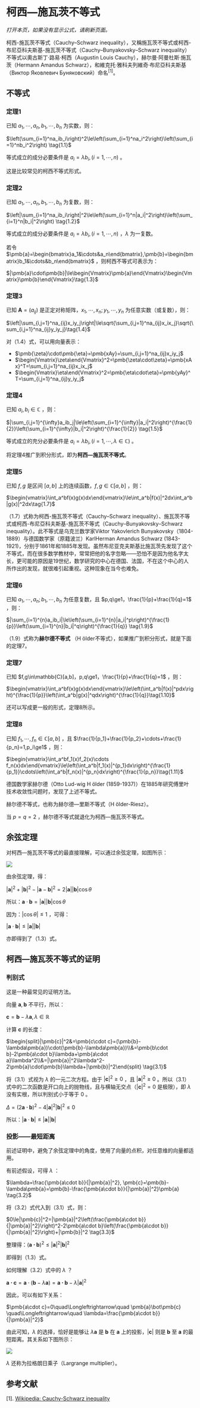 # 柯西—施瓦茨不等式

*打开本页，如果没有显示公式，请刷新页面。*

柯西-施瓦茨不等式（Cauchy–Schwarz inequality），又稱施瓦茨不等式或柯西-布尼亞科夫斯基-施瓦茨不等式（Cauchy–Bunyakovsky–Schwarz inequality）不等式以奧古斯丁·路易·柯西（Augustin Louis Cauchy），赫尔曼·阿曼杜斯·施瓦茨（Hermann Amandus Schwarz），和維克托·雅科夫列維奇·布尼亞科夫斯基（Виктор Яковлевич Буняковский）命名$^{[1]}$。 

## 不等式

### 定理1

已知 $a_1,\cdots,a_n,b_1,\cdots,b_n$ 为实数，则：

$\left(\sum_{i=1}^na_ib_i\right)^2\le\left(\sum_{i=1}^na_i^2\right)\left(\sum_{i=1}^nb_i^2\right) \tag{1.1}$

等式成立的成分必要条件是 $a_i=\lambda b_i,(i=1,\cdots,n)$ 。

这是比较常见的柯西不等式形式。

### 定理2

已知 $a_1,\cdots,a_n,b_1,\cdots,b_n$ 为复数，则：

$\left|\sum_{i=1}^na_ib_i\right|^2\le\left(\sum_{i=1}^n|a_i|^2\right)\left(\sum_{i=1}^n|b_i|^2\right) \tag{1.2}$

等式成立的成分必要条件是 $a_i=\lambda b_i,(i=1,\cdots,n)$ ，$\lambda$ 为一复数。

若令 $\pmb{a}=\begin{bmatrix}a_1&\cdots&a_n\end{bmatrix},\pmb{b}=\begin{bmatrix}b_1&\cdots&b_n\end{bmatrix}$ ，则柯西不等式可表示为：

$|\pmb{a}\cdot\pmb{b}|\le\begin{Vmatrix}\pmb{a}\end{Vmatrix}\begin{Vmatrix}\pmb{b}\end{Vmatrix}\tag{1.3}$

### 定理3

已知 $\pmb{A}=(a_{ij})$ 是正定对称矩阵，$x_1,\cdots,x_n;y_1,\cdots,y_n$ 为任意实数（或复数），则：

$\left|\sum_{i,j=1}^na_{ij}x_iy_j\right|\le\sqrt{\sum_{i,j=1}^na_{ij}x_ix_j}\sqrt{\sum_{i,j=1}^na_{ij}y_iy_j}\tag{1.4}$

对（1.4）式，可以用向量表示：

- $\pmb{\zeta}\cdot\pmb{\eta}=\pmb{xAy}=\sum_{i,j=1}^na_{ij}x_iy_j$
- $\begin{Vmatrix}\zeta\end{Vmatrix}^2=\pmb{\zeta\cdot\zeta}=\pmb{xAx}^T=\sum_{i,j=1}^na_{ij}x_ix_j$
- $\begin{Vmatrix}\eta\end{Vmatrix}^2=\pmb{\eta\cdot\eta}=\pmb{yAy}^T=\sum_{i,j=1}^na_{ij}y_iy_j$

### 定理4

已知 $a_i,b_i\in\mathbb{C}$ ，则：

$|\sum_{i,j=1}^{\infty}a_ib_j|\le\left(\sum_{i=1}^{\infty}|a_i|^2\right)^{\frac{1}{2}}\left(\sum_{i=1}^{\infty}|b_i|^2\right)^{\frac{1}{2}} \tag{1.5}$

等式成立的充分必要条件是 $a_i=\lambda b_i,(i=1,\cdots,\lambda\in\mathbb{C})$ 。

将定理4推广到积分形式，即为**柯西—施瓦茨不等式**。

### 定理5

已知 $f,g$ 是区间 $[a,b]$ 上的连续函数，$f,g\in\mathbb{C}[a,b]$ ，则：

$\begin{vmatrix}\int_a^bf(x)g(x)dx\end{vmatrix}\le\int_a^b|f(x)|^2dx\int_a^b|g(x)|^2dx\tag{1.7}$

（1.7）式称为柯西-施瓦茨不等式（Cauchy–Schwarz inequality）、施瓦茨不等式或柯西-布尼亞科夫斯基-施瓦茨不等式（Cauchy–Bunyakovsky–Schwarz inequality）。此不等式是乌克兰数学家Viktor Yakovlerich Bunyakovsky（1804-1889）与德国数学家（原籍波兰）KarlHerman Amandus Schwarz (1843-1921)，分别于1861年和1885年发现。虽然布尼亚克夫斯基比施瓦茨先发现了这个不等式，而在很多数学教材中，常常把他的名字忽略——恐怕不是因为他名字太长，更可能的原因是19世纪，数学研究的中心在德国、法国，不在这个中心的人所作出的发现，就很难引起重视。这种现象在当今也难免。

### 定理6

已知 $a_1,\cdots,a_n;b_1,\cdots,b_n$ 为任意复数，且 $p,q\ge1，\frac{1}{p}+\frac{1}{q}=1$ ，则：

$|\sum_{i=1}^{n}a_ib_i|\le\left(\sum_{i=1}^{n}|a_i|^p\right)^{\frac{1}{p}}\left(\sum_{i=1}^{n}|b_i|^q\right)^{\frac{1}{q}} \tag{1.9}$

（1.9）式称为**赫尔德不等式** （H ̈older不等式），如果推广到积分形式，就是下面的定理7。

### 定理7

已知 $f,g\in\mathbb{C}[a,b]，p,q\ge1，\frac{1}{p}+\frac{1}{q}=1$ ，则：

$\begin{vmatrix}\int_a^bf(x)g(x)dx\end{vmatrix}\le\left(\int_a^b|f(x)|^pdx\right)^{\frac{1}{p}}\left(\int_a^b|g(x)|^qdx\right)^{\frac{1}{q}}\tag{1.10}$

还可以写成更一般的形式，定理8所示。

### 定理8

已知 $f_1,\cdots,f_n\in\mathbb{C}[a,b]$ ，且 $\frac{1}{p_1}+\frac{1}{p_2}+\cdots+\frac{1}{p_n}=1,p_i\ge1$ ，则：

$\begin{vmatrix}\int_a^bf_1(x)f_2(x)\cdots f_n(x)dx\end{vmatrix}\le\left(\int_a^b|f_1(x)|^{p_1}dx\right)^{\frac{1}{p_1}}\cdots\left(\int_a^b|f_n(x)|^{p_n}dx\right)^{\frac{1}{p_n}}\tag{1.11}$

德国数学家赫尔德（Otto  Lud-wig  H ̈older  (1859-1937)）在1885年研究傅里叶技术收敛性问题时，发现了上述不等式。

赫尔德不等式，也称为赫尔德—里斯不等式（H ̈older-Riesz）。

当 $p=q=2$ ，赫尔德不等式就退化为柯西—施瓦茨不等式。

## 余弦定理

对柯西—施瓦茨不等式的最直接理解，可以通过余弦定理，如图所示：

![](https://gitee.com/qiwsir/images/raw/master/2021-3-24/1616576892119-trig.png)

由余弦定理，得：

$|\pmb{a}|^2+|\pmb{b}|^2-|\pmb{a}-\pmb{b}|^2=2|\pmb{a}||\pmb{b}|\cos\theta \tag{2.1}$

所以：$\pmb{a}\cdot\pmb{b}=|\pmb{a}||\pmb{b}|\cos\theta$

因为：$|\cos\theta|\le1$ ，可得：

$|\pmb{a}\cdot\pmb{b}|\le|\pmb{a}||\pmb{b}|\tag{2.2}$

亦即得到了（1.3）式。

## 柯西—施瓦茨不等式的证明

### 判别式

这是一种最常见的证明方法。

向量 $\pmb{a},\pmb{b}$ 不平行，所以：

$\pmb{c}=\pmb{b}-\lambda\pmb{a},\lambda\in\mathbb{R}$

计算 $\pmb{c}$ 的长度：

$\begin{split}|\pmb{c}|^2&=\pmb{c\cdot c}=(\pmb{b}-\lambda\pmb{a})\cdot(\pmb{b}-\lambda\pmb{a})\\&=\pmb{b\cdot b}-2\pmb{a\cdot b}\lambda+\pmb{a\cdot a}\lambda^2\\&=|\pmb{a}|^2\lambda^2-2\pmb{a}\cdot\pmb{b}\lambda+|\pmb{b}|^2\end{split} \tag{3.1}$

将（3.1）式视为 $\lambda$ 的一元二次方程。由于 $|\pmb{c}|^2\ge0$ ，且 $|\pmb{a}|^2\ge0$ 。所以（3.1）式中的二次函数是开口向上的抛物线，且与横轴无交点（$|\pmb{c}|^2=0$ 是极限），即 $\lambda$ 没有实根，所以判别式小于等于 $0$ 。

$\Delta=(2\pmb{a\cdot b})^2-4|\pmb{a}|^2|\pmb{b}|^2\le0$

所以：$|\pmb{a}\cdot\pmb{b}|\le|\pmb{a}||\pmb{b}|$

### 投影——最短距离

前述证明中，避免了余弦定理中的角度，使用了向量的点积，对任意维的向量都适用。

有前述假设，可得 $\lambda$ ：

$\lambda=\frac{\pmb{a\cdot b}}{|\pmb{a}|^2}, \pmb{c}=\pmb{b}-\lambda\pmb{a}=\pmb{b}-\frac{\pmb{a\cdot b}}{|\pmb{a}|^2}\pmb{a} \tag{3.2}$

将（3.2）式代入到（3.1）式，则：

$0\le|\pmb{c}|^2=|\pmb{a}|^2\left(\frac{\pmb{a\cdot b}}{|\pmb{a}|^2}\right)^2-2\pmb{a\cdot b}\left(\frac{\pmb{a\cdot b}}{|\pmb{a}|^2}\right)+|\pmb{b}|^2 \tag{3.3}$

整理得：$(\pmb{a\cdot b})^2\le|\pmb{a}|^2|\pmb{b}|^2$

即得到（1.3）式。

如何理解（3.2）式中的 $\lambda$ ？

$\pmb{a\cdot c} = \pmb{a}\cdot(\pmb{b}-\lambda\pmb{a})=\pmb{a\cdot b}-\lambda|\pmb{a}|^2$

因此，可以有如下关系：

$\pmb{a\cdot c}=0\quad\Longleftrightarrow\quad \pmb{a}\bot\pmb{c} \quad\Longleftrightarrow\quad \lambda=\frac{\pmb{a\cdot b}}{|\pmb{a}|^2}$

由此可知，$\lambda$ 的选择，恰好是能够让 $\lambda\pmb{a}$ 是 $\pmb{b}$ 在 $\pmb{a}$ 上的投影，$|\pmb{c}|$ 则是 $\pmb{b}$ 至 $\pmb{a}$ 的最短距离。其关系如下图所示：

![](https://gitee.com/qiwsir/images/raw/master/2021-3-26/1616748637474-cauchy.png)

$\lambda$ 还称为拉格朗日乘子（Largrange multiplier）。



## 参考文献

[1]. [Wikipedia: Cauchy-Schwarz inequality](https://en.wikipedia.org/wiki/Cauchy%E2%80%93Schwarz_inequality)

